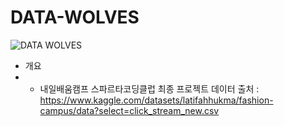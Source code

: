 # DATA-WOLVES


![DATA WOLVES](https://github.com/Emdeowl/DATA-WOLVES-/assets/96479179/450b0cda-7134-4e7e-be08-6cfff88487e7)


-  개요
-  -  내일배움캠프 스파르타코딩클럽 최종 프로젝트
데이터 출처 : https://www.kaggle.com/datasets/latifahhukma/fashion-campus/data?select=click_stream_new.csv
